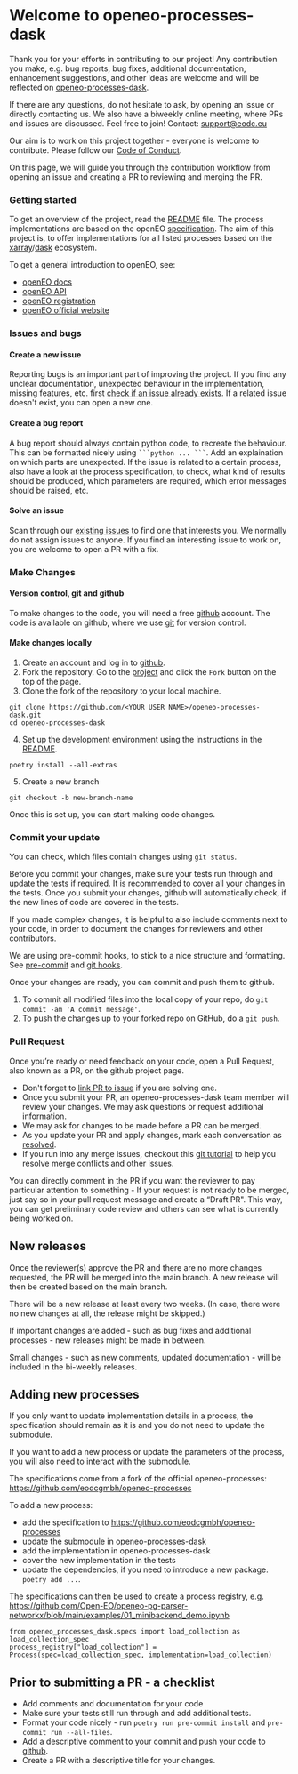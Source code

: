# Welcome to openeo-processes-dask

Thank you for your efforts in contributing to our project! Any contribution you make, e.g. bug reports, bug fixes, additional documentation, enhancement suggestions, and other ideas are welcome and will be reflected on [openeo-processes-dask](https://github.com/Open-EO/openeo-processes-dask).

If there are any questions, do not hesitate to ask, by opening an issue or directly contacting us. We also have a biweekly online meeting, where PRs and issues are discussed. Feel free to join! Contact: support@eodc.eu

Our aim is to work on this project together - everyone is welcome to contribute. Please follow our [Code of Conduct](./CODE_OF_CONDUCT.md).

On this page, we will guide you through the contribution workflow from opening an issue and creating a PR to reviewing and merging the PR.


### Getting started

To get an overview of the project, read the [README](../README.md) file. The process implementations are based on the openEO [specification](https://processes.openeo.org/). The aim of this project is, to offer implementations for all listed processes based on the [xarray](https://github.com/pydata/xarray)/[dask](https://github.com/dask/dask) ecosystem.

To get a general introduction to openEO, see:
- [openEO docs](https://docs.openeo.cloud/)
- [openEO API](https://api.openeo.org/)
- [openEO registration](https://docs.openeo.cloud/join/free_trial.html#connect-with-egi-check-in)
- [openEO official website](https://openeo.cloud/)


### Issues and bugs

#### Create a new issue

Reporting bugs is an important part of improving the project. If you find any unclear documentation, unexpected behaviour in the implementation, missing features, etc. first [check if an issue already exists](https://github.com/Open-EO/openeo-processes-dask/issues). If a related issue doesn't exist, you can open a new one.

#### Create a bug report

A bug report should always contain python code, to recreate the behaviour. This can be formatted nicely using ` ```python ... ``` `. Add an explaination on which parts are unexpected. If the issue is related to a certain process, also have a look at the process specification, to check, what kind of results should be produced, which parameters are required, which error messages should be raised, etc.

#### Solve an issue

Scan through our [existing issues](https://github.com/Open-EO/openeo-processes-dask/issues) to find one that interests you. We normally do not assign issues to anyone. If you find an interesting issue to work on, you are welcome to open a PR with a fix.

### Make Changes

#### Version control, git and github

To make changes to the code, you will need a free [github](https://github.com/) account. The code is available on github, where we use [git](https://git-scm.com/) for version control.

#### Make changes locally

1. Create an account and log in to [github](https://github.com/).
2. Fork the repository. Go to the [project](https://github.com/Open-EO/openeo-processes-dask) and click the `Fork` button on the top of the page.
3. Clone the fork of the repository to your local machine.
```
git clone https://github.com/<YOUR USER NAME>/openeo-processes-dask.git
cd openeo-processes-dask
```
4. Set up the development environment using the instructions in the [README](../README.md).
```
poetry install --all-extras
```
5. Create a new branch
```
git checkout -b new-branch-name
```

Once this is set up, you can start making code changes.

### Commit your update

You can check, which files contain changes using `git status`.

Before you commit your changes, make sure your tests run through and update the tests if required. It is recommended to cover all your changes in the tests. Once you submit your changes, github will automatically check, if the new lines of code are covered in the tests.

If you made complex changes, it is helpful to also include comments next to your code, in order to document the changes for reviewers and other contributors.

We are using pre-commit hooks, to stick to a nice structure and formatting. See [pre-commit](https://pre-commit.com/) and [git hooks](https://git-scm.com/book/en/v2/Customizing-Git-Git-Hooks).

Once your changes are ready, you can commit and push them to github.
1. To commit all modified files into the local copy of your repo, do `git commit -am 'A commit message'`.
2. To push the changes up to your forked repo on GitHub, do a `git push`.

### Pull Request

Once you’re ready or need feedback on your code, open a Pull Request, also known as a PR, on the github project page.
- Don't forget to [link PR to issue](https://github.com/Open-EO/openeo-processes-dask/issues) if you are solving one.
- Once you submit your PR, an openeo-processes-dask team member will review your changes. We may ask questions or request additional information.
- We may ask for changes to be made before a PR can be merged.
- As you update your PR and apply changes, mark each conversation as [resolved](https://docs.github.com/en/github/collaborating-with-issues-and-pull-requests/commenting-on-a-pull-request#resolving-conversations).
- If you run into any merge issues, checkout this [git tutorial](https://github.com/skills/resolve-merge-conflicts) to help you resolve merge conflicts and other issues.

You can directly comment in the PR if you want the reviewer to pay particular attention to something - If your request is not ready to be merged, just say so in your pull request message and create a “Draft PR". This way, you can get preliminary code review and others can see what is currently being worked on.

## New releases

Once the reviewer(s) approve the PR and there are no more changes requested, the PR will be merged into the main branch. A new release will then be created based on the main branch.

There will be a new release at least every two weeks. (In case, there were no new changes at all, the release might be skipped.)

If important changes are added - such as bug fixes and additional processes - new releases might be made in between.

Small changes - such as new comments, updated documentation - will be included in the bi-weekly releases.

## Adding new processes

If you only want to update implementation details in a process, the specification should remain as it is and you do not need to update the submodule.

If you want to add a new process or update the parameters of the process, you will also need to interact with the submodule.

The specifications come from a fork of the official openeo-processes: https://github.com/eodcgmbh/openeo-processes

To add a new process:
- add the specification to https://github.com/eodcgmbh/openeo-processes
- update the submodule in openeo-processes-dask
- add the implementation in openeo-processes-dask
- cover the new implementation in the tests
- update the dependencies, if you need to introduce a new package. `poetry add ...`.

The specifications can then be used to create a process registry, e.g. https://github.com/Open-EO/openeo-pg-parser-networkx/blob/main/examples/01_minibackend_demo.ipynb
```
from openeo_processes_dask.specs import load_collection as load_collection_spec
process_registry["load_collection"] = Process(spec=load_collection_spec, implementation=load_collection)
```

## Prior to submitting a PR - a checklist

- Add comments and documentation for your code
- Make sure your tests still run through and add additional tests.
- Format your code nicely - run `poetry run pre-commit install` and `pre-commit run --all-files`.
- Add a descriptive comment to your commit and push your code to [github](https://github.com/Open-EO/openeo-processes-dask).
- Create a PR with a descriptive title for your changes.
